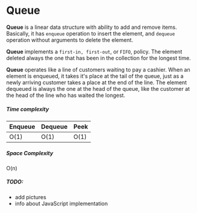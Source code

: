 # Queue

**Queue** is a linear data structure with ability to add and remove items.
Basically, it has `enqueue` operation to insert the element, and `dequeue`
operation without arguments to delete the element.

**Queue** implements a `first-in, first-out`, or `FIFO`, policy. The element
deleted always the one that has been in the collection for the longest time.

**Queue** operates like a line of customers waiting to pay a cashier. When an
element is enqueued, it takes it's place at the tail of the queue, just as a
newly arriving customer takes a place at the end of the line. The element
dequeued is always the one at the head of the queue, like the customer at the
head of the line who has waited the longest.

##### Time complexity

| Enqueue | Dequeue | Peek |
| ------- | ------- | ---- |
| O(1)    | O(1)    | O(1) |

##### Space Complexity

O(n)

##### TODO:

- add pictures
- info about JavaScript implementation
